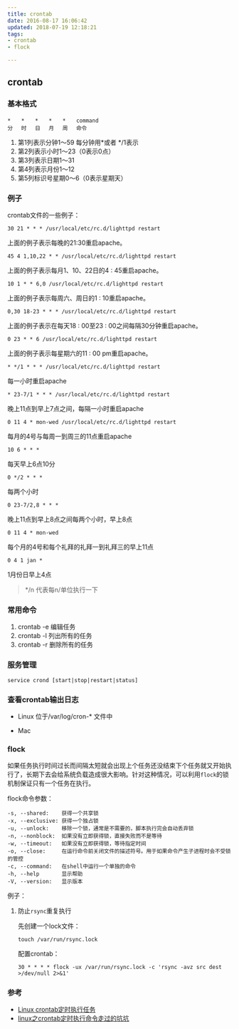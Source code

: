 ```yaml
---
title: crontab
date: 2016-08-17 16:06:42
updated: 2018-07-19 12:18:21
tags: 
- crontab
- flock

---
```

## crontab

### 基本格式
```
*　　*　　*　　*　　*　　command
分　 时　 日　 月　 周　 命令
```

1. 第1列表示分钟1～59 每分钟用*或者 */1表示
2. 第2列表示小时1～23（0表示0点）
3. 第3列表示日期1～31
4. 第4列表示月份1～12
5. 第5列标识号星期0～6（0表示星期天）

### 例子
crontab文件的一些例子：

```
30 21 * * * /usr/local/etc/rc.d/lighttpd restart
```
上面的例子表示每晚的21:30重启apache。

```
45 4 1,10,22 * * /usr/local/etc/rc.d/lighttpd restart
```
上面的例子表示每月1、10、22日的4 : 45重启apache。

```
10 1 * * 6,0 /usr/local/etc/rc.d/lighttpd restart
```
上面的例子表示每周六、周日的1 : 10重启apache。

```
0,30 18-23 * * * /usr/local/etc/rc.d/lighttpd restart
```
上面的例子表示在每天18 : 00至23 : 00之间每隔30分钟重启apache。

```
0 23 * * 6 /usr/local/etc/rc.d/lighttpd restart
```
上面的例子表示每星期六的11 : 00 pm重启apache。

```
* */1 * * * /usr/local/etc/rc.d/lighttpd restart
```
每一小时重启apache

```
* 23-7/1 * * * /usr/local/etc/rc.d/lighttpd restart
```
晚上11点到早上7点之间，每隔一小时重启apache

```
0 11 4 * mon-wed /usr/local/etc/rc.d/lighttpd restart
```
每月的4号与每周一到周三的11点重启apache

```
10 6 * * *
```
每天早上6点10分

```
0 */2 * * *
```
每两个小时

```
0 23-7/2,8 * * *
```
晚上11点到早上8点之间每两个小时，早上8点

```
0 11 4 * mon-wed
```
每个月的4号和每个礼拜的礼拜一到礼拜三的早上11点

```
0 4 1 jan * 
```
1月份日早上4点

> */n 代表每n/单位执行一下

### 常用命令
1. crontab -e 编辑任务
2. crontab -l 列出所有的任务
3. crontab -r 删除所有的任务

### 服务管理
```
service crond [start|stop|restart|status]
```

### 查看crontab输出日志
- Linux
位于/var/log/cron-* 文件中

- Mac

### flock
如果任务执行时间过长而间隔太短就会出现上个任务还没结束下个任务就又开始执行了，长期下去会给系统负载造成很大影响。针对这种情况，可以利用`flock`的锁机制保证只有一个任务在执行。

flock命令参数：
```
-s, --shared:    获得一个共享锁  
-x, --exclusive: 获得一个独占锁  
-u, --unlock:    移除一个锁，通常是不需要的，脚本执行完会自动丢弃锁  
-n, --nonblock:  如果没有立即获得锁，直接失败而不是等待  
-w, --timeout:   如果没有立即获得锁，等待指定时间  
-o, --close:     在运行命令前关闭文件的描述符号。用于如果命令产生子进程时会不受锁的管控  
-c, --command:   在shell中运行一个单独的命令  
-h, --help       显示帮助  
-V, --version:   显示版本
```

例子：
1. 防止`rsync`重复执行

    先创建一个lock文件：
    ```
    touch /var/run/rsync.lock
    ```
    配置crontab：
    ```
    30 * * * * flock -ux /var/run/rsync.lock -c 'rsync -avz src dest >/dev/null 2>&1'
    ```

### 参考
- [Linux crontab定时执行任务](http://www.jb51.net/LINUXjishu/19905.html)
- [linux之crontab定时执行命令走过的坑坑](https://blog.csdn.net/qivan/article/details/53836426)
